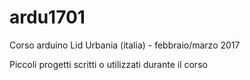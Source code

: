 # ardu1701
Corso arduino Lid Urbania (italia) - febbraio/marzo 2017

Piccoli progetti scritti o utilizzati durante il corso
